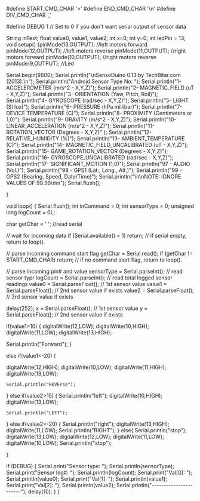 #define START_CMD_CHAR '>'
#define END_CMD_CHAR '\n'
#define DIV_CMD_CHAR ','

#define DEBUG 1 // Set to 0 if you don't want serial output of sensor data

String inText;
float value0, value1, value2;
int x=0;
int y=0;
int ledPin = 13;
void setup()
{pinMode(13,OUTPUT);   //left motors forward
pinMode(12,OUTPUT);   //left motors reverse
pinMode(11,OUTPUT);   //right motors forward
pinMode(10,OUTPUT);   //right motors reverse
pinMode(9,OUTPUT);   //Led

  Serial.begin(9600);
  Serial.println("\nSensoDuino 0.13 by TechBitar.com (2013).\n");
  Serial.println("Android Sensor Type No: ");
  Serial.println("1- ACCELEROMETER  (m/s^2 - X,Y,Z)");
  Serial.println("2- MAGNETIC_FIELD (uT - X,Y,Z)");
  Serial.println("3- ORIENTATION (Yaw, Pitch, Roll)");
  Serial.println("4- GYROSCOPE (rad/sec - X,Y,Z)");
  Serial.println("5- LIGHT (SI lux)");
  Serial.println("6- PRESSURE (hPa millibar)");
  Serial.println("7- DEVICE TEMPERATURE (C)");
  Serial.println("8- PROXIMITY (Centimeters or 1,0)");
  Serial.println("9- GRAVITY (m/s^2 - X,Y,Z)");
  Serial.println("10- LINEAR_ACCELERATION (m/s^2 - X,Y,Z)");
  Serial.println("11- ROTATION_VECTOR (Degrees - X,Y,Z)" );
  Serial.println("12- RELATIVE_HUMIDITY (%)");
  Serial.println("13- AMBIENT_TEMPERATURE (C)");
  Serial.println("14- MAGNETIC_FIELD_UNCALIBRATED (uT - X,Y,Z)");
  Serial.println("15- GAME_ROTATION_VECTOR (Degrees - X,Y,Z)");
  Serial.println("16- GYROSCOPE_UNCALIBRATED (rad/sec - X,Y,Z)");
  Serial.println("17- SIGNIFICANT_MOTION (1,0)");
  Serial.println("97 - AUDIO (Vol.)");
  Serial.println("98 - GPS1 (Lat., Long., Alt.)");
  Serial.println("99 - GPS2 (Bearing, Speed, Date/Time)");
  Serial.println("\n\nNOTE: IGNORE VALUES OF 99.99\n\n");
  Serial.flush();


}

void loop()
{
  Serial.flush();
  int inCommand = 0;
  int sensorType = 0;
  unsigned long logCount = 0L;

  char getChar = ' ';  //read serial

  // wait for incoming data
  if (Serial.available() < 1) return; // if serial empty, return to loop().

  // parse incoming command start flag
  getChar = Serial.read();
  if (getChar != START_CMD_CHAR) return; // if no command start flag, return to loop().

  // parse incoming pin# and value
  sensorType = Serial.parseInt(); // read sensor typr
  logCount = Serial.parseInt();  // read total logged sensor readings
  value0 = Serial.parseFloat();  // 1st sensor value
  value1 = Serial.parseFloat();  // 2nd sensor value if exists
  value2 = Serial.parseFloat();  // 3rd sensor value if exists


delay(252);
  x = Serial.parseFloat();  // 1st sensor value
  y = Serial.parseFloat();  // 2nd sensor value if exists

if(value1>10)
{
digitalWrite(12,LOW);
  digitalWrite(10,HIGH);
  digitalWrite(11,LOW);
  digitalWrite(13,HIGH);
  
   Serial.println("Forward");
  }

else if(value1<-20)
{
  
  digitalWrite(12,HIGH);
  digitalWrite(10,LOW);
  digitalWrite(11,HIGH);
  digitalWrite(13,LOW);
  
  
    Serial.println("REVErse");
}
else if(value2>15)
{
  Serial.println("left");
  digitalWrite(10,HIGH);
  digitalWrite(13,LOW);
  
    Serial.println("LEFT");
}
else if(value2<-20)
{
  Serial.println("right");
  digitalWrite(13,HIGH);
   digitalWrite(11,LOW);
    Serial.println("RIGHT");
}
else{
  Serial.println("stop");
  digitalWrite(13,LOW);
  digitalWrite(12,LOW);
  digitalWrite(11,LOW);
  digitalWrite(10,LOW);
  Serial.println("stop");
  
  }

if (DEBUG)
  {
    Serial.print("Sensor type: ");
    Serial.println(sensorType);
    Serial.print("Sensor log#: ");
    Serial.println(logCount);
    Serial.print("Val[0]: ");
    Serial.println(value0);
    Serial.print("Val[1]: ");
    Serial.println(value1);
    Serial.print("Val[2]: ");
    Serial.println(value2);
    Serial.println("-----------------------");
    delay(10);
  }
}
